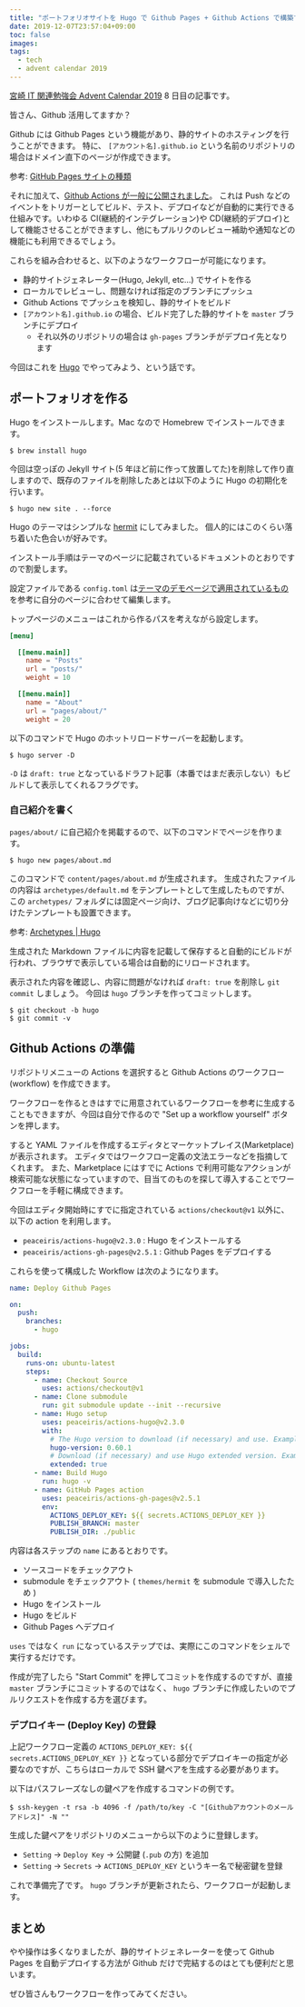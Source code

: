 ```yaml
---
title: "ポートフォリオサイトを Hugo で Github Pages + Github Actions で構築する話"
date: 2019-12-07T23:57:04+09:00
toc: false
images:
tags:
  - tech
  - advent calendar 2019
---
```


[宮崎 IT 関連勉強会 Advent Calendar 2019](https://qiita.com/advent-calendar/2019/miyazaki) 8 日目の記事です。

皆さん、Github 活用してますか？

Github には Github Pages という機能があり、静的サイトのホスティングを行うことができます。
特に、 `[アカウント名].github.io` という名前のリポジトリの場合はドメイン直下のページが作成できます。

参考: [GitHub Pages サイトの種類](https://help.github.com/ja/github/working-with-github-pages/about-github-pages#github-pages-%E3%82%B5%E3%82%A4%E3%83%88%E3%81%AE%E7%A8%AE%E9%A1%9E)

それに加えて、[Github Actions が一般に公開されました](https://github.blog/changelog/2019-11-11-github-actions-is-generally-available/)。
これは Push などのイベントをトリガーとしてビルド、テスト、デプロイなどが自動的に実行できる仕組みです。いわゆる CI(継続的インテグレーション)や CD(継続的デプロイ)として機能させることができますし、他にもプルリクのレビュー補助や通知などの機能にも利用できるでしょう。

これらを組み合わせると、以下のようなワークフローが可能になります。

- 静的サイトジェネレーター(Hugo, Jekyll, etc...) でサイトを作る
- ローカルでレビューし、問題なければ指定のブランチにプッシュ
- Github Actions でプッシュを検知し、静的サイトをビルド
- `[アカウント名].github.io` の場合、ビルド完了した静的サイトを `master` ブランチにデプロイ
  - それ以外のリポジトリの場合は `gh-pages` ブランチがデプロイ先となります

今回はこれを [Hugo](https://gohugo.io/) でやってみよう、という話です。

## ポートフォリオを作る

Hugo をインストールします。Mac なので Homebrew でインストールできます。

```
$ brew install hugo
```

今回は空っぽの Jekyll サイト(5 年ほど前に作って放置してた)を削除して作り直しますので、既存のファイルを削除したあとは以下のように Hugo の初期化を行います。

```
$ hugo new site . --force
```

Hugo のテーマはシンプルな [hermit](https://themes.gohugo.io/hermit/) にしてみました。
個人的にはこのくらい落ち着いた色合いが好みです。

インストール手順はテーマのページに記載されているドキュメントのとおりですので割愛します。

設定ファイルである `config.toml` は[テーマのデモページで適用されているもの](https://github.com/Track3/hermit/blob/master/exampleSite/config.toml)を参考に自分のページに合わせて編集します。

トップページのメニューはこれから作るパスを考えながら設定します。

```toml
[menu]

  [[menu.main]]
    name = "Posts"
    url = "posts/"
    weight = 10

  [[menu.main]]
    name = "About"
    url = "pages/about/"
    weight = 20
```

以下のコマンドで Hugo のホットリロードサーバーを起動します。

```
$ hugo server -D
```

`-D` は `draft: true` となっているドラフト記事（本番ではまだ表示しない）もビルドして表示してくれるフラグです。

### 自己紹介を書く

`pages/about/` に自己紹介を掲載するので、以下のコマンドでページを作ります。

```
$ hugo new pages/about.md
```

このコマンドで `content/pages/about.md` が生成されます。
生成されたファイルの内容は `archetypes/default.md` をテンプレートとして生成したものですが、この `archetypes/` フォルダには固定ページ向け、ブログ記事向けなどに切り分けたテンプレートも設置できます。

参考: [Archetypes | Hugo](https://gohugo.io/content-management/archetypes/)

生成された Markdown ファイルに内容を記載して保存すると自動的にビルドが行われ、ブラウザで表示している場合は自動的にリロードされます。

表示された内容を確認し、内容に問題がなければ `draft: true` を削除し `git commit` しましょう。
今回は `hugo` ブランチを作ってコミットします。

```
$ git checkout -b hugo
$ git commit -v
```

## Github Actions の準備

リポジトリメニューの Actions を選択すると Github Actions のワークフロー (workflow) を作成できます。

ワークフローを作るときはすでに用意されているワークフローを参考に生成することもできますが、今回は自分で作るので "Set up a workflow yourself" ボタンを押します。

すると YAML ファイルを作成するエディタとマーケットプレイス(Marketplace)が表示されます。
エディタではワークフロー定義の文法エラーなどを指摘してくれます。
また、Marketplace にはすでに Actions で利用可能なアクションが検索可能な状態になっていますので、目当てのものを探して導入することでワークフローを手軽に構成できます。

今回はエディタ開始時にすでに指定されている `actions/checkout@v1` 以外に、以下の action を利用します。

- `peaceiris/actions-hugo@v2.3.0` : Hugo をインストールする
- `peaceiris/actions-gh-pages@v2.5.1` : Github Pages をデプロイする

これらを使って構成した Workflow は次のようになります。

```yml
name: Deploy Github Pages

on:
  push:
    branches:
      - hugo

jobs:
  build:
    runs-on: ubuntu-latest
    steps:
      - name: Checkout Source
        uses: actions/checkout@v1
      - name: Clone submodule
        run: git submodule update --init --recursive
      - name: Hugo setup
        uses: peaceiris/actions-hugo@v2.3.0
        with:
          # The Hugo version to download (if necessary) and use. Example: 0.58.2
          hugo-version: 0.60.1
          # Download (if necessary) and use Hugo extended version. Example: true
          extended: true
      - name: Build Hugo
        run: hugo -v
      - name: GitHub Pages action
        uses: peaceiris/actions-gh-pages@v2.5.1
        env:
          ACTIONS_DEPLOY_KEY: ${{ secrets.ACTIONS_DEPLOY_KEY }}
          PUBLISH_BRANCH: master
          PUBLISH_DIR: ./public
```

内容は各ステップの `name` にあるとおりです。

- ソースコードをチェックアウト
- submodule をチェックアウト ( `themes/hermit` を submodule で導入したため )
- Hugo をインストール
- Hugo をビルド
- Github Pages へデプロイ

`uses` ではなく `run` になっているステップでは、実際にこのコマンドをシェルで実行するだけです。

作成が完了したら "Start Commit" を押してコミットを作成するのですが、直接 `master` ブランチにコミットするのではなく、 `hugo` ブランチに作成したいのでプルリクエストを作成する方を選びます。

### デプロイキー (Deploy Key) の登録

上記ワークフロー定義の `ACTIONS_DEPLOY_KEY: ${{ secrets.ACTIONS_DEPLOY_KEY }}` となっている部分でデプロイキーの指定が必要なのですが、こちらはローカルで SSH 鍵ペアを生成する必要があります。

以下はパスフレーズなしの鍵ペアを作成するコマンドの例です。

```
$ ssh-keygen -t rsa -b 4096 -f /path/to/key -C "[Githubアカウントのメールアドレス]" -N ""
```

生成した鍵ペアをリポジトリのメニューから以下のように登録します。

- `Setting` -> `Deploy Key` -> 公開鍵 (`.pub` の方) を追加
- `Setting` -> `Secrets` -> `ACTIONS_DEPLOY_KEY` というキー名で秘密鍵を登録

これで準備完了です。 `hugo` ブランチが更新されたら、ワークフローが起動します。

## まとめ

やや操作は多くなりましたが、静的サイトジェネレーターを使って Github Pages を自動デプロイする方法が Github だけで完結するのはとても便利だと思います。

ぜひ皆さんもワークフローを作ってみてください。
